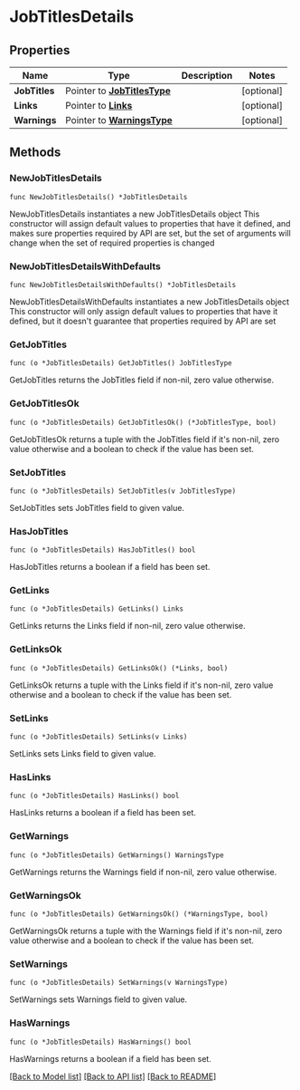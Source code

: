 # JobTitlesDetails

## Properties

Name | Type | Description | Notes
------------ | ------------- | ------------- | -------------
**JobTitles** | Pointer to [**JobTitlesType**](JobTitlesType.md) |  | [optional] 
**Links** | Pointer to [**Links**](Links.md) |  | [optional] 
**Warnings** | Pointer to [**WarningsType**](WarningsType.md) |  | [optional] 

## Methods

### NewJobTitlesDetails

`func NewJobTitlesDetails() *JobTitlesDetails`

NewJobTitlesDetails instantiates a new JobTitlesDetails object
This constructor will assign default values to properties that have it defined,
and makes sure properties required by API are set, but the set of arguments
will change when the set of required properties is changed

### NewJobTitlesDetailsWithDefaults

`func NewJobTitlesDetailsWithDefaults() *JobTitlesDetails`

NewJobTitlesDetailsWithDefaults instantiates a new JobTitlesDetails object
This constructor will only assign default values to properties that have it defined,
but it doesn't guarantee that properties required by API are set

### GetJobTitles

`func (o *JobTitlesDetails) GetJobTitles() JobTitlesType`

GetJobTitles returns the JobTitles field if non-nil, zero value otherwise.

### GetJobTitlesOk

`func (o *JobTitlesDetails) GetJobTitlesOk() (*JobTitlesType, bool)`

GetJobTitlesOk returns a tuple with the JobTitles field if it's non-nil, zero value otherwise
and a boolean to check if the value has been set.

### SetJobTitles

`func (o *JobTitlesDetails) SetJobTitles(v JobTitlesType)`

SetJobTitles sets JobTitles field to given value.

### HasJobTitles

`func (o *JobTitlesDetails) HasJobTitles() bool`

HasJobTitles returns a boolean if a field has been set.

### GetLinks

`func (o *JobTitlesDetails) GetLinks() Links`

GetLinks returns the Links field if non-nil, zero value otherwise.

### GetLinksOk

`func (o *JobTitlesDetails) GetLinksOk() (*Links, bool)`

GetLinksOk returns a tuple with the Links field if it's non-nil, zero value otherwise
and a boolean to check if the value has been set.

### SetLinks

`func (o *JobTitlesDetails) SetLinks(v Links)`

SetLinks sets Links field to given value.

### HasLinks

`func (o *JobTitlesDetails) HasLinks() bool`

HasLinks returns a boolean if a field has been set.

### GetWarnings

`func (o *JobTitlesDetails) GetWarnings() WarningsType`

GetWarnings returns the Warnings field if non-nil, zero value otherwise.

### GetWarningsOk

`func (o *JobTitlesDetails) GetWarningsOk() (*WarningsType, bool)`

GetWarningsOk returns a tuple with the Warnings field if it's non-nil, zero value otherwise
and a boolean to check if the value has been set.

### SetWarnings

`func (o *JobTitlesDetails) SetWarnings(v WarningsType)`

SetWarnings sets Warnings field to given value.

### HasWarnings

`func (o *JobTitlesDetails) HasWarnings() bool`

HasWarnings returns a boolean if a field has been set.


[[Back to Model list]](../README.md#documentation-for-models) [[Back to API list]](../README.md#documentation-for-api-endpoints) [[Back to README]](../README.md)


